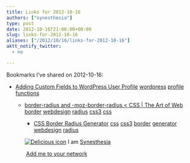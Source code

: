 ```yaml
---
title: Links for 2012-10-16
authors: ["synesthesia"]
type: post
date: 2012-10-16T21:00:00+00:00
slug: links-for-2012-10-16 
aliases: ["/2012/10/16/links-for-2012-10-16"]
aktt_notify_twitter:
  - no

---
```

Bookmarks I&#8217;ve shared on 2012-10-16:

  * [Adding Custom Fields to WordPress User Profile][1] 
    [wordpress][2] [profile][3] [functions][4] </li> 
    
      * [border-radius and -moz-border-radius < CSS | The Art of Web][5] 
        [border][6] [webdesign][7] [radius][8] [css3][9] [css][10] </li> 
        
          * [CSS Border Radius Generator][11] 
            [css][10] [css3][9] [border][6] [generator][12] [webdesign][7] [radius][8] </li> </ul> 
            
            <p class="deliciouslink">
              <a href="https://del.icio.us/synesthesia" title="See all my bookmarks on del.icio.us"><img src="https://www.synesthesia.co.uk/images/deliciousicon.jpg" alt="Delicious icon" /></a>&nbsp;I am <a href="https://del.icio.us/synesthesia" title="See all my bookmarks on del.icio.us">Synesthesia</a>
            </p>
            
            <p class="deliciouslink">
              <a href="https://del.icio.us/network?add=synesthesia" title="Add me to your del.icio.us network"><img src="https://www.synesthesia.co.uk/images/add.gif" alt="" /></a>&nbsp;<a href="https://del.icio.us/network?add=synesthesia" title="Add me to your del.icio.us network">Add me to your network</a>
            </p>

 [1]: https://wpengineer.com/2173/custom-fields-wordpress-user-profile/
 [2]: https://www.delicious.com/synesthesia/wordpress
 [3]: https://www.delicious.com/synesthesia/profile
 [4]: https://www.delicious.com/synesthesia/functions
 [5]: https://www.the-art-of-web.com/css/border-radius/
 [6]: https://www.delicious.com/synesthesia/border
 [7]: https://www.delicious.com/synesthesia/webdesign
 [8]: https://www.delicious.com/synesthesia/radius
 [9]: https://www.delicious.com/synesthesia/css3
 [10]: https://www.delicious.com/synesthesia/css
 [11]: https://border-radius.com/
 [12]: https://www.delicious.com/synesthesia/generator